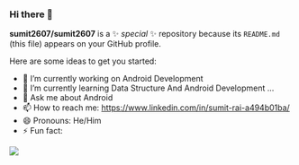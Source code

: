 ### Hi there 👋


**sumit2607/sumit2607** is a ✨ _special_ ✨ repository because its `README.md` (this file) appears on your GitHub profile.

Here are some ideas to get you started:

- 🔭 I’m currently working on Android Development
- 🌱 I’m currently learning Data Structure And Android Development ...
- 💬 Ask me about Android
- 📫 How to reach me: https://www.linkedin.com/in/sumit-rai-a494b01ba/
- 😄 Pronouns: He/Him
- ⚡ Fun fact: 
<img src = "https://github-readme-stats.vercel.app/api?username=Sumit2607&&show_icons=true&title_color=ffffff&icon_color=bb2acf&text_color=daf7dc&bg_color=151515">

